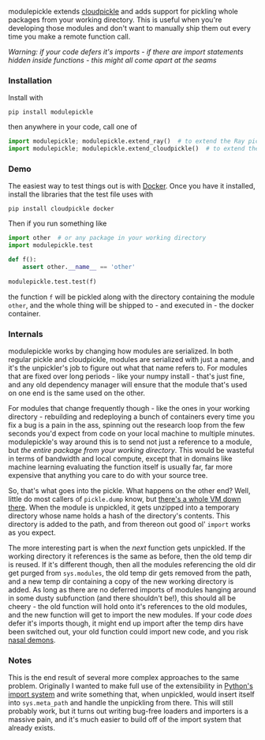 modulepickle extends [cloudpickle](https://github.com/cloudpipe/cloudpickle) and adds support for pickling whole packages from your working directory. This is useful when you're developing those modules and don't want to manually ship them out every time you make a remote function call.

*Warning: if your code defers it's imports - if there are import statements hidden inside functions - this might all come apart at the seams*

### Installation 
Install with 

```
pip install modulepickle
```

then anywhere in your code, call one of

```python
import modulepickle; modulepickle.extend_ray()  # to extend the Ray pickler
import modulepickle; modulepickle.extend_cloudpickle()  # to extend the CloudPickle pickler
```

### Demo
The easiest way to test things out is with [Docker](https://www.docker.com/). Once you have it installed, install the libraries that the test file uses with

```
pip install cloudpickle docker
```

Then if you run something like

```python
import other  # or any package in your working directory 
import modulepickle.test

def f():
    assert other.__name__ == 'other'
    
modulepickle.test.test(f)
```

the function `f` will be pickled along with the directory containing the module `other`, and the whole thing will be shipped to - and executed in - the docker container.

### Internals
modulepickle works by changing how modules are serialized. In both regular pickle and cloudpickle, modules are serialized with just a name, and it's the unpickler's job to figure out what that name refers to. For modules that are fixed over long periods - like your numpy install - that's just fine, and any old dependency manager will ensure that the module that's used on one end is the same used on the other.

For modules that change frequently though - like the ones in your working directory - rebuilding and redeploying a bunch of containers every time you fix a bug is a pain in the ass, spinning out the research loop from the few seconds you'd expect from code on your local machine to multiple minutes. modulepickle's way around this is to send not just a reference to a module, but _the entire package from your working directory_. This would be wasteful in terms of bandwidth and local compute, except that in domains like machine learning  evaluating the function itself is usually far, far more expensive that anything you care to do with your source tree.

So, that's what goes into the pickle. What happens on the other end? Well, little do most callers of `pickle.dump` know, but [there's a whole VM down there](https://docs.python.org/3/library/pickletools.html). When the module is unpickled, it gets unzipped into a temporary directory whose name holds a hash of the directory's contents. This directory is added to the path, and from thereon out good ol' `import` works as you expect.

The more interesting part is when the _next_ function gets unpickled. If the working directory it references is the same as before, then the old temp dir is reused. If it's different though, then all the modules referencing the old dir get purged from `sys.modules`, the old temp dir gets removed from the path, and a new temp dir containing a copy of the new working directory is added. As long as there are no deferred imports of modules hanging around in some dusty subfunction (and there shouldn't be!), this should all be cheery - the old function will hold onto it's references to the old modules, and the new function will get to import the new modules. If your code _does_ defer it's imports though, it might end up import after the temp dirs have been switched out, your old function could import new code, and you risk [nasal demons](http://www.catb.org/jargon/html/N/nasal-demons.html).

### Notes
This is the end result of several more complex approaches to the same problem. Originally I wanted to make full use of the extensibility in [Python's import system](https://docs.python.org/3/reference/import.html) and write something that, when unpickled, would insert itself into `sys.meta_path` and handle the unpickling from there. This will still probably work, but it turns out writing bug-free loaders and importers is a massive pain, and it's much easier to build off of the import system that already exists. 
